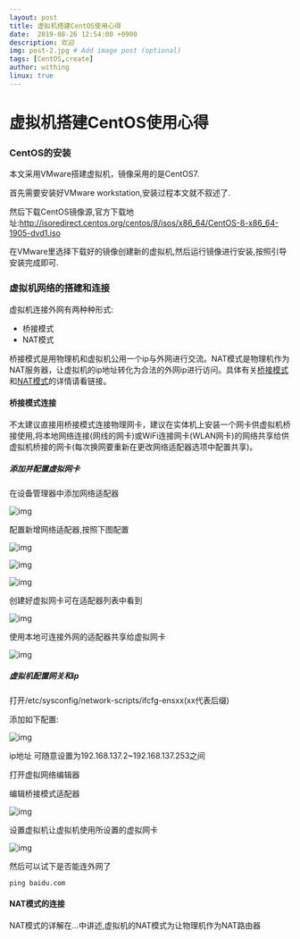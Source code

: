 ```yaml
---
layout: post
title: 虚拟机搭建CentOS使用心得
date:  2019-08-26 12:54:00 +0900
description: 欢迎
img: post-2.jpg # Add image post (optional)
tags: [CentOS,create]
author: withing
linux: true
---
```


# 虚拟机搭建CentOS使用心得

### CentOS的安装

本文采用VMware搭建虚拟机，镜像采用的是CentOS7.

首先需要安装好VMware workstation,安装过程本文就不叙述了.

然后下载CentOS镜像源,官方下载地址:http://isoredirect.centos.org/centos/8/isos/x86_64/CentOS-8-x86_64-1905-dvd1.iso

在VMware里选择下载好的镜像创建新的虚拟机,然后运行镜像进行安装,按照引导安装完成即可.

### 虚拟机网络的搭建和连接

虚拟机连接外网有两种种形式:

+ 桥接模式
+ NAT模式

桥接模式是用物理机和虚拟机公用一个ip与外网进行交流。NAT模式是物理机作为NAT服务器，让虚拟机的ip地址转化为合法的外网ip进行访问。具体有关[桥接模式]()和[NAT模式](https://withingwolf.github.io./NAT/)的详情请看链接。

#### 桥接模式连接

不太建议直接用桥接模式连接物理网卡，建议在实体机上安装一个网卡供虚拟机桥接使用,将本地网络连接(网线的网卡)或WiFi连接网卡(WLAN网卡)的网络共享给供虚拟机桥接的网卡(每次换网要重新在更改网络适配器选项中配置共享)。

##### 添加并配置虚拟网卡

在设备管理器中添加网络适配器

![img]({{site.imagepath}}/centos/1.png)

配置新增网络适配器,按照下图配置

![img]({{site.imagepath}}/centos/2.png)

![img]({{site.imagepath}}/centos/3.png)

![img]({{site.imagepath}}/centos/4.png)

创建好虚拟网卡可在适配器列表中看到

![img]({{site.imagepath}}/centos/5.png)

使用本地可连接外网的适配器共享给虚拟网卡

![img]({{site.imagepath}}/centos/6.png)

#####  虚拟机配置网关和ip

打开/etc/sysconfig/network-scripts/ifcfg-ensxx(xx代表后缀)

添加如下配置:

![img]({{site.imagepath}}/centos/7.png)

ip地址 可随意设置为192.168.137.2~192.168.137.253之间

打开虚拟网络编辑器

编辑桥接模式适配器

![img]({{site.imagepath}}/centos/8.png)

设置虚拟机让虚拟机使用所设置的虚拟网卡

![img]({{site.imagepath}}/centos/9.png)

然后可以试下是否能连外网了

```linux
ping baidu.com
```

#### NAT模式的连接

NAT模式的详解在...中讲述,虚拟机的NAT模式为让物理机作为NAT路由器

